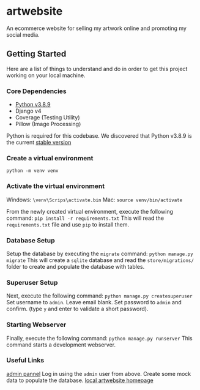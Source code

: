 # artwebsite
An ecommerce website for selling my artwork online and promoting my social media.

## Getting Started
Here are a list of things to understand and do in order to get this project working on your local machine.

### Core Dependencies
- [Python v3.8.9](https://www.python.org/downloads/release/python-389/)
- Django v4
- Coverage (Testing Utility)
- Pillow (Image Processing)

Python is required for this codebase.
We discovered that Python v3.8.9 is the current [stable version](https://stackoverflow.com/questions/71712258/error-could-not-build-wheels-for-backports-zoneinfo-which-is-required-to-insta)

### Create a virtual environment
`python -m venv venv`

### Activate the virtual environment
Windows:
`\venv\Scrips\activate.bin`
Mac:
`source venv/bin/activate`

From the newly created virtual environment, execute the following command:
`pip install -r requirements.txt`
This will read the `requirements.txt` file and use `pip` to install them.

### Database Setup
Setup the database by executing the `migrate` command:
`python manage.py migrate`
This will create a `sqlite` database and read the `store/migrations/` folder to create and populate the database with tables.

### Superuser Setup
Next, execute the following command:
`python manage.py createsuperuser`
Set username to `admin`.
Leave email blank.
Set password to `admin` and confirm. (type `y` and enter to validate a short password).

### Starting Webserver
Finally, execute the following command:
`python manage.py runserver`
This command starts a development webserver.

### Useful Links
[admin pannel](http://localhost:8000/admin) Log in using the `admin` user from above. Create some mock data to populate the database.
[local artwebsite homepage](http://localhost:8000/)